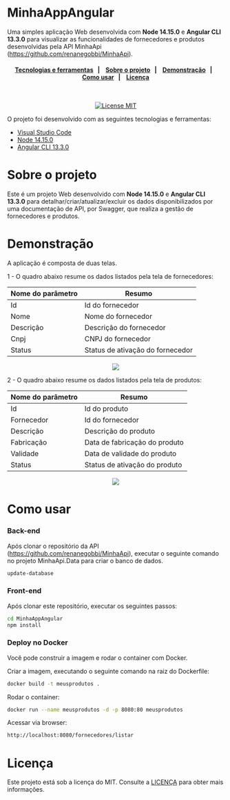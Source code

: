 # MinhaAppAngular
Uma simples aplicação Web desenvolvida com **Node 14.15.0** e **Angular CLI 13.3.0** para visualizar as funcionalidades de fornecedores e produtos desenvolvidas pela API MinhaApi (https://github.com/renanegobbi/MinhaApi).

<h4 align="center"> 
  <a href="#Tecnologias-e-ferramentas">Tecnologias e ferramentas</a>&nbsp;&nbsp;&nbsp;|&nbsp;&nbsp;&nbsp; 
  <a href="#Sobre-o-projeto">Sobre o projeto</a>&nbsp;&nbsp;&nbsp;|&nbsp;&nbsp;&nbsp;
  <a href="#Demonstração">Demonstração</a>&nbsp;&nbsp;&nbsp;|&nbsp;&nbsp;&nbsp;
  </br>
  <a href="#Como-usar">Como usar</a>&nbsp;&nbsp;&nbsp;|&nbsp;&nbsp;&nbsp;
  <a href="#Licença">Licença</a>
</h4>

<br/>

<p align="center">
  <a href="https://opensource.org/licenses/MIT">
    <img src="https://img.shields.io/badge/License-MIT-blue.svg" alt="License MIT">
  </a>
</p>

<div id='Tecnologias-e-Ferramentas'/>

O projeto foi desenvolvido com as seguintes tecnologias e ferramentas:

- [Visual Studio Code](https://code.visualstudio.com)
- [Node 14.15.0](https://nodejs.org/ja/blog/release/v14.15.0/)
- [Angular CLI 13.3.0](https://www.npmjs.com/package/@angular/cli/v/13.3.0)

<div id='Sobre-o-projeto'/>

# Sobre o projeto

Este é um projeto Web desenvolvido com **Node 14.15.0** e **Angular CLI 13.3.0** para detalhar/criar/atualizar/excluir os dados disponibilizados por uma documentação de API, por Swagger, que realiza a gestão de fornecedores e produtos.

# Demonstração

A aplicação é composta de duas telas.   

1 - O quadro abaixo resume os dados listados pela tela de fornecedores:

Nome do parâmetro   | Resumo
--------- | ------
Id | Id do fornecedor
Nome | Nome do fornecedor
Descrição | Descrição do fornecedor
Cnpj | CNPJ do fornecedor
Status | Status de ativação do fornecedor

<p align="center">
  <img src="https://github.com/renanegobbi/_TesteReadme/blob/main/github/PrintTelaFornecedores.PNG">
</p>

2 - O quadro abaixo resume os dados listados pela tela de produtos:

Nome do parâmetro   | Resumo
--------- | ------
Id | Id do produto
Fornecedor | Id do fornecedor
Descrição | Descrição do produto
Fabricação | Data de fabricação do produto
Validade | Data de validade do produto
Status | Status de ativação do produto

<p align="center">
  <img src="https://github.com/renanegobbi/_TesteReadme/blob/main/github/PrintTelaProdutos.PNG">
</p>

# Como usar

### Back-end
Após clonar o repositório da API (https://github.com/renanegobbi/MinhaApi), executar o seguinte comando no projeto MinhaApi.Data para criar o banco de dados.    

```bash
update-database
```

### Front-end
Após clonar este repositório, executar os seguintes passos:

```bash
cd MinhaAppAngular
npm install
```

### Deploy no Docker
Você pode construir a imagem e rodar o container com Docker.

Criar a imagem, executando o seguinte comando na raiz do Dockerfile:

```bash
docker build -t meusprodutos .
```

Rodar o container:

```bash
docker run --name meusprodutos -d -p 8080:80 meusprodutos
```

Acessar via browser:

```bash
http://localhost:8080/fornecedores/listar
```

# Licença
Este projeto está sob a licença do MIT. Consulte a [LICENÇA](https://github.com/TesteReteste/lim/blob/master/LICENSE) para obter mais informações.

